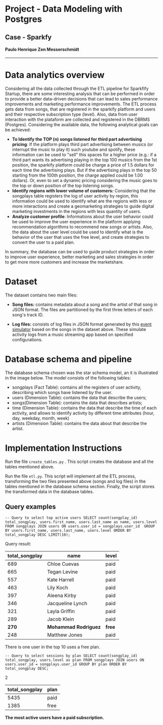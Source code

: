# Project - Data Modeling with Postgres

## Case - Sparkfy 

#### Paulo Henrique Zen Messerschmidt

______

# Data analytics overview

Considering all the data collected through the ETL pipeline for Sparkfify Startup, there are some interesting analysis that can be performed in order to provide a better data-driven decisions that can lead to sales performance improvements and marketing performance improvements. The ETL process gets data from songs, that are registered in the sparkify platform and users and their respective subscription type (level). Also, data from user interaction with the plataform are  collected and registered in the DBRMS (Postgres). Considering the available data, the following analytical goals can be achieved:

- **To Identify the TOP (n) songs listened for third part advertising pricing**: If the platform plays third part advertising between musics (or interrupt the music to play it) such youtube and spotify, these information can be used to "sell" this spaces for a higher price (e.g.: if a third part wants its advertising playing in the top 100 musics from the 1st position, the sparkify platform could be charge a price of 1.5 dollars for each time the advertising plays. But if the advertising plays in the top 50 starting from the 100th position, the charge applied could be 1.00 dollars). Or, even to set a dynamic pricing considering the music goes to the top or down position of the top listening songs.
- **Identify regions with lower volume of customers:** Considering that the songplays table registers the log of user activity by region, this information could be used to identify what are the regions with less or more interactions and create a geomarketing strategies to  guide digital marketing investments in the regions with less quantity of users.
- **Analyze customer profile**: Informations about the user behavior could be used to improve the user experience in the platform applying recommendation algorithms to recommend new songs or artists. Also, the data about the user level could be used to identify what is the behavior of the user that uses the free level, and create strategies to convert the user to a paid plan.

In summary, the database can be used to guide product strategies in order to improve user experience, better marketing and sales strategies in order to get more more customers and increase the marketshare.

# Dataset

The dataset contains two main files:

- **Song files:** contains metadata about a song and the artist  of that song in JSON format. The files are partitioned by the first three letters of each song's track ID.

- **Log files:** consists of log files in JSON format generated by this [event simulator](https://github.com/Interana/eventsim) based on the songs in the dataset above. These simulate activity logs  from a music streaming app based on specified configurations.

# Database schema and pipeline

The database schema chosen was the star schema model, an it is illustrated in the image below. The model consists of the following tables:

- songplays (Fact Table): contains all the registers of user activity, describing which songs have listened by the user.
- users (Dimension Table): contains the data that describe the users;
- songs(Dimension Table): contains the data that describes artists;
- time (Dimension Table): contains the data that describe the time of each activity, and allows to identify activity by different time attributes (hour, day, weekday, month, week)
- artists (Dimension Table): contains the data about that describe the artist.

# Implementation Instructions

Run the file `create_tables.py` . This script creates the database and all the tables mentioned above.

Run the file `etl.py`. This script will implement all the ETL process, transforming the two files presented above (songs and log files) in the tables mentioned in the database schema section. Finally, the script stores the transformed data in the database tables.

## Query examples

`-- Query to select top active users
SELECT count(songplay_id) total_songplay, users.first_name, users.last_name as name, users.level
FROM songplays JOIN users ON users.user_id = songplays.user_id 
GROUP BY users.first_name, users.last_name, users.level
ORDER BY total_songplay DESC LIMIT(10);`

Query result:

| total_songplay | name                   | level    |
| -------------- | ---------------------- | -------- |
| 689            | Chloe Cuevas           | paid     |
| 665            | Tegan Levine           | paid     |
| 557            | Kate Harrell           | paid     |
| 463            | Lily Koch              | paid     |
| 397            | Aleena Kirby           | paid     |
| 346            | Jacqueline Lynch       | paid     |
| 321            | Layla Griffin          | paid     |
| 289            | Jacob Klein            | paid     |
| **270**        | **Mohammad Rodriguez** | **free** |
| 248            | Matthew Jones          | paid     |

There is one user in the top 10 uses a free plan.

`-- Query to select sessions by plan
SELECT count(songplay_id) total_songplay, users.level as plan
FROM songplays JOIN users ON users.user_id = songplays.user_id
GROUP BY plan
ORDER BY total_songplay DESC;`

2

| total_songplay | plan |
| -------------- | ---- |
| 5435           | paid |
| 1385           | free |

**The most active users have a paid subscription.**

# 